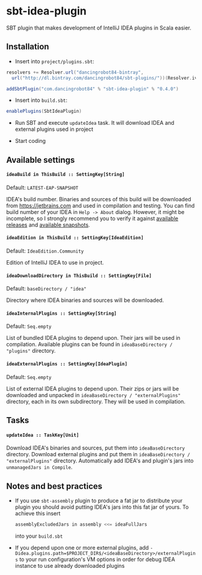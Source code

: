# sbt-idea-plugin

SBT plugin that makes development of IntelliJ IDEA plugins in Scala easier.

## Installation

* Insert into `project/plugins.sbt`:

```Scala
resolvers += Resolver.url("dancingrobot84-bintray",
  url("http://dl.bintray.com/dancingrobot84/sbt-plugins/"))(Resolver.ivyStylePatterns)

addSbtPlugin("com.dancingrobot84" % "sbt-idea-plugin" % "0.4.0")
```

* Insert into `build.sbt`:

```Scala
enablePlugins(SbtIdeaPlugin)
```

* Run SBT and execute `updateIdea` task. It will download IDEA and external plugins used in project

* Start coding

## Available settings

#### `ideaBuild in ThisBuild :: SettingKey[String]`

Default: `LATEST-EAP-SNAPSHOT`

IDEA's build number. Binaries and sources of this build will be downloaded from
https://jetbrains.com and used in compilation and testing. You can find build
number of your IDEA in `Help -> About` dialog. However, it might be incomplete,
so I strongly recommend you to verify it against [available
releases](https://www.jetbrains.com/intellij-repository/releases) and
[available snapshots](https://www.jetbrains.com/intellij-repository/snapshots).

#### `ideaEdition in ThisBuild :: SettingKey[IdeaEdition]`

Default: `IdeaEdition.Community`

Edition of IntelliJ IDEA to use in project.

#### `ideaDownloadDirectory in ThisBuild :: SettingKey[File]`

Default: `baseDirectory / "idea"`

Directory where IDEA binaries and sources will be downloaded.

#### `ideaInternalPlugins :: SettingKey[String]`

Default: `Seq.empty`

List of bundled IDEA plugins to depend upon. Their jars will be used in compilation.
Available plugins can be found in `ideaBaseDirectory / "plugins"` directory.

#### `ideaExternalPlugins :: SettingKey[IdeaPlugin]`

Default: `Seq.empty`

List of external IDEA plugins to depend upon. Their zips or jars will be downloaded
and unpacked in `ideaBaseDirectory / "externalPlugins"` directory, each in its own subdirectory. They will be used
in compilation.

## Tasks

#### `updateIdea :: TaskKey[Unit]`

Download IDEA's binaries and sources, put them into
`ideaBaseDirectory` directory. Download external plugins and put
them in `ideaBaseDirectory / "externalPlugins"` directory. Automatically add IDEA's and
plugin's jars into `unmanagedJars in Compile`.

## Notes and best practices

- If you use `sbt-assembly` plugin to produce a fat jar to
  distribute your plugin you should avoid putting IDEA's jars
  into this fat jar of yours. To achieve this insert

  ```Scala
  assemblyExcludedJars in assembly <<= ideaFullJars
  ```

  into your `build.sbt`
- If you depend upon one or more external plugins, add `-Didea.plugins.path=$PROJECT_DIR$/<ideaBaseDirectory>/externalPlugins` to your run configuration's VM options in order for debug IDEA instance to use already downloaded plugins
